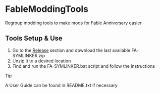 # FableModdingTools
Regroup modding tools to make mods for Fable Anniversary easier

## Tools Setup & Use
1) Go to the [Release](https://github.com/lgbarrere/FableModdingTools/releases) section and download the last available FA-SYMLINKER.zip
2) Unzip it to a desired location
3) Find and run the FA-SYMLINKER.bat script and follow the instructions

> [!TIP]
> A User Guide can be found in README.txt if necessary

